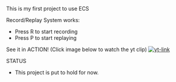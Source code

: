 This is my first project to use ECS

Record/Replay System works:
  * Press R to start recording
  * Press P to start replaying

See it in ACTION! (Click image below to watch the yt clip)
[![yt-link](https://i.ytimg.com/vi/6uHazkCQpiM/hqdefault.jpg?sqp=-oaymwEZCPYBEIoBSFXyq4qpAwsIARUAAIhCGAFwAQ==&rs=AOn4CLBbBjh026YVZGYUg60claQDZgS5AQ)](https://www.youtube.com/watch?v=6uHazkCQpiM)

STATUS
  * This project is put to hold for now.
